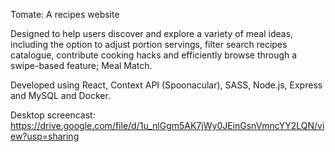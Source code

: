 Tomate: A recipes website

Designed to help users discover and explore a variety of meal ideas, including the option to adjust portion servings, filter search recipes catalogue, contribute cooking hacks and efficiently browse through a swipe-based feature; Meal Match. 

Developed using React, Context API (Spoonacular), SASS, Node.js, Express and MySQL and Docker. 


Desktop screencast: https://drive.google.com/file/d/1u_nlGgm5AK7jWy0JEinGsnVmncYY2LQN/view?usp=sharing  